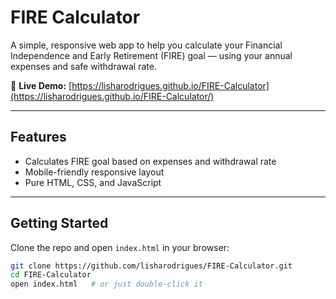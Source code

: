 # FIRE Calculator

A simple, responsive web app to help you calculate your Financial Independence and Early Retirement (FIRE) goal — using your annual expenses and safe withdrawal rate.

🔗 **Live Demo:** [https://lisharodrigues.github.io/FIRE-Calculator](https://lisharodrigues.github.io/FIRE-Calculator/)

---

##  Features

-  Calculates FIRE goal based on expenses and withdrawal rate
-  Mobile-friendly responsive layout
-  Pure HTML, CSS, and JavaScript

---


## Getting Started

Clone the repo and open `index.html` in your browser:

```bash
git clone https://github.com/lisharodrigues/FIRE-Calculator.git
cd FIRE-Calculator
open index.html   # or just double-click it

